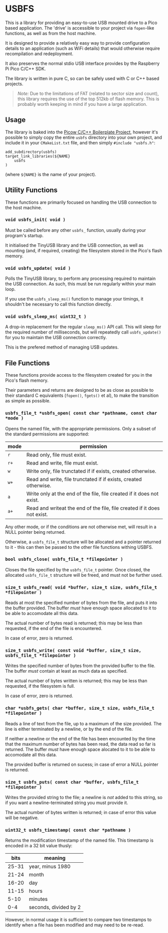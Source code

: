 # USBFS

This is a library for providing an easy-to-use USB mounted drive to a Pico
based application. The 'drive' is accessible to your project via `fopen`-like
functions, as well as from the host machine.

It is designed to provide a relatively easy way to provide configuration 
details to an application (such as WiFi details) that would otherwise require
recompilation and redeployment.

It also preserves the normal stdio USB interface provides by the Raspberry Pi
Pico C/C++ SDK.

The library is written in pure C, so can be safely used with C or C++ based
projects.

> *Note:* Due to the limitations of FAT (related to sector size and count),
> this library requires the use of the top 512kb of flash memory. This is
> probably worth keeping in mind if you have a large application.


## Usage

The library is baked into the [Picow C/C++ Boilerplate Project](https://github.com/ahnlak-rp2040/picow-boilerplate),
however it's possible to simply copy the entire `usbfs` directory into your
own project, and include it in your `CMakeList.txt` file, and then simply
`#include "usbfs.h"`:

```
add_subdirectory(usbfs)
target_link_libraries(${NAME} 
    usbfs
)
```

(where `${NAME}` is the name of your project).


## Utility Functions

These functions are primarily focused on handling the USB connection to the 
host machine.


### `void usbfs_init( void )`

Must be called before any other `usbfs_` function, usually during your program's
startup. 

It initialised the TinyUSB library and the USB connection, as well as mounting
(and, if required, creating) the filesystem stored in the Pico's flash memory.


### `void usbfs_update( void )`

Polls the TinyUSB library, to perform any processing required to maintain the 
USB connection. As such, this must be run regularly within your main loop. 

If you use the `usbfs_sleep_ms()` function to manage your timings, it shouldn't
be necessary to call this function directly.


### `void usbfs_sleep_ms( uint32_t )`

A drop-in replacement for the regular `sleep_ms()` API call. This will sleep
for the required number of milliseconds, but will repeatedly call `usbfs_update()`
for you to maintain the USB connection correctly.

This is the prefered method of managing USB updates.


## File Functions

These functions provide access to the filesystem created for you in the Pico's
flash memory.

Their parameters and returns are designed to be as close as possible to their
standard C equivalents (`fopen()`, `fgets()` et al), to make the transition
as simple as possible.


### `usbfs_file_t *usbfs_open( const char *pathname, const char *mode )`

Opens the named file, with the appropriate permissions. Only a subset of the
standard permissions are supported:

|mode|permission|
|----|----------|
|`r`|Read only, file must exist.|
|`r+`|Read and write, file must exist.|
|`w`|Write only, file trunctated if if exists, created otherwise.|
|`w+`|Read and write, file trunctated if if exists, created otherwise.|
|`a`|Write only at the end of the file, file created if it does not exist.|
|`a+`|Read and writeat the end of the file, file created if it does not exist.|

Any other mode, or if the conditions are not otherwise met, will result in
a NULL pointer being returned. 

Otherwise, a `usbfs_file_t` structure will be allocated and a pointer returned
to it - this can then be passed to the other file functions withing USBFS.


### `bool usbfs_close( usbfs_file_t *filepointer )`

Closes the file specified by the `usbfs_file_t` pointer. Once closed, the
allocated `usbfs_file_t` structure will be freed, and must not be further used.


### `size_t usbfs_read( void *buffer, size_t size, usbfs_file_t *filepointer )`

Reads at most the specified number of bytes from the file, and puts it into
the buffer provided. The buffer *must* have enough space allocated to it to be
able to accomodate all this data.

The actual number of bytes read is returned; this may be less than requested,
if the end of the file is encountered.

In case of error, zero is returned.


### `size_t usbfs_write( const void *buffer, size_t size, usbfs_file_t *filepointer )`

Writes the specified number of bytes from the provided buffer to the file. The
buffer *must* contain at least as much data as specified.

The actual number of bytes written is returned; this may be less than requested,
if the filesystem is full.

In case of error, zero is returned.


### `char *usbfs_gets( char *buffer, size_t size, usbfs_file_t *filepointer )`

Reads a line of text from the file, up to a maximum of the size provided. The
line is either terminated by a newline, or by the end of the file.

If neither a newline or the end of the file has been encounted by the time that
the maximum number of bytes has been read, the data read so far is returned. The
buffer *must* have enough space alocated to it to be able to accomodate all
this data.

The provided buffer is returned on sucess; in case of error a NULL pointer is
returned.


### `size_t usbfs_puts( const char *buffer, usbfs_file_t *filepointer )`

Writes the provided string to the file; a newline is *not* added to this string,
so if you want a newline-terminated string you must provide it.

The actual number of bytes written is returned; in case of error this value
will be negative.


### `uint32_t usbfs_timestamp( const char *pathname )`

Returns the modification timestamp of the named file. This timestamp is encoded
in a 32 bit value thusly:

|bits|meaning|
|----|-------|
|25-31|year, minus 1980|
|21-24|month|
|16-20|day|
|11-15|hours|
|5-10|minutes|
|0-4|seconds, divided by 2|

However, in normal usage it is sufficient to compare two timestamps to identify
when a file has been modified and may need to be re-read.
